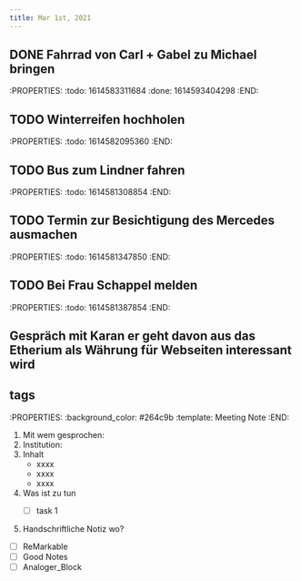 ```yaml
---
title: Mar 1st, 2021
---
```


## DONE Fahrrad von Carl + Gabel zu Michael bringen
:PROPERTIES:
:todo: 1614583311684
:done: 1614593404298
:END:
## TODO Winterreifen hochholen
:PROPERTIES:
:todo: 1614582095360
:END:
## TODO Bus zum Lindner fahren
:PROPERTIES:
:todo: 1614581308854
:END:
## TODO Termin zur Besichtigung des Mercedes ausmachen
:PROPERTIES:
:todo: 1614581347850
:END:
## TODO Bei Frau Schappel melden
:PROPERTIES:
:todo: 1614581387854
:END:
## Gespräch mit Karan er geht davon aus das Etherium als Währung für Webseiten interessant wird
##
## tags #
:PROPERTIES:
:background_color: #264c9b
:template: Meeting Note
:END:

1. Mit wem gesprochen:  
2. Institution:
3. Inhalt
      - xxxx
      - xxxx
      - xxxx
4. Was ist zu tun 
    -  [ ]   task 1


5.  Handschriftliche Notiz wo?
    

- [ ]   ReMarkable
- [ ]  Good Notes
- [ ]   Analoger\_Block